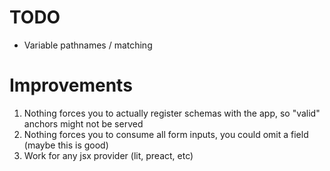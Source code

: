 # TODO
- Variable pathnames / matching

# Improvements
1. Nothing forces you to actually register schemas with the app, so "valid" anchors might not be served
2. Nothing forces you to consume all form inputs, you could omit a field (maybe this is good)
3. Work for any jsx provider (lit, preact, etc)